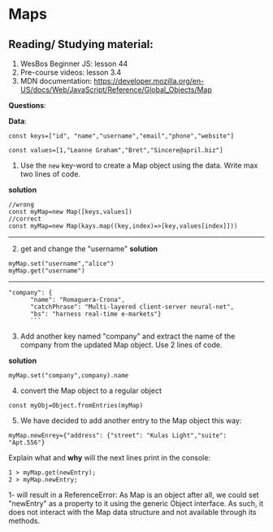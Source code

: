# Maps

## Reading/ Studying material:

1. WesBos Beginner JS: lesson 44
2. Pre-course videos: lesson 3.4
3. MDN documentation: https://developer.mozilla.org/en-US/docs/Web/JavaScript/Reference/Global_Objects/Map

**Questions**:

**Data**:

```
const keys=["id", "name","username","email","phone","website"]

const values=[1,"Leanne Graham","Bret","Sincere@april.biz"]

```

1. Use the `new` key-word to create a Map object using the data. Write max two lines of code.

**solution**

```
//wrong
const myMap=new Map([keys,values])
//correct
const myMap=new Map(kays.map((key,index)=>[key,values[index]]))
```

---

2. get and change the "username"
   **solution**

```
myMap.set("username","alice")
myMap.get("username")
```

---

````
"company": {
      "name": "Romaguera-Crona",
      "catchPhrase": "Multi-layered client-server neural-net",
      "bs": "harness real-time e-markets"}
      ```
````

3. Add another key named "company" and extract the name of the company from the updated Map object. Use 2 lines of code.

**solution**

```
myMap.set("company",company).name
```

4. convert the Map object to a regular object

```
const myObj=Object.fromEntries(myMap)
```

5. We have decided to add another entry to the Map object this way:

```
myMap.newEnrey={"address": {"street": "Kulas Light","suite": "Apt.556"}
```

Explain what and **why** will the next lines print in the console:

```
1 > myMap.get(newEntry);
2 > myMap.newEntry;
```

1- will result in a ReferenceError:
As Map is an object after all, we could set "newEntry" as a property to it using the generic Object interface. As such, it does not interact with the Map data structure and not available through its methods.
